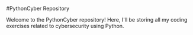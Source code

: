 #PythonCyber Repository

Welcome to the PythonCyber repository! Here, I'll be storing all my coding exercises related to cybersecurity using Python.
